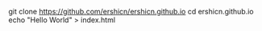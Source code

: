 git clone https://github.com/ershicn/ershicn.github.io
cd ershicn.github.io
echo "Hello World" > index.html
